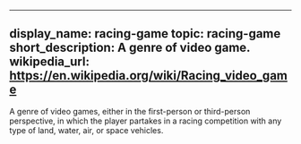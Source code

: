 
---
display_name: racing-game
topic: racing-game
short_description: A genre of video game.
wikipedia_url: https://en.wikipedia.org/wiki/Racing_video_game
---
A genre of video games, either in the first-person or third-person perspective, in which the player partakes in a racing competition with any type of land, water, air, or space vehicles.